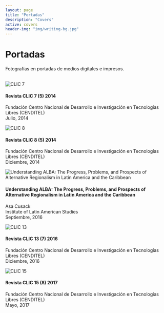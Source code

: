 ```yaml
---
layout: page
title: "Portadas"
description: "Covers"
active: covers
header-img: "img/writing-bg.jpg"
---
```


# Portadas

Fotografías en portadas de medios digitales e impresos.
<br><br>

<div class="row">
  <div class="col-xs-6 col-md-3">
    <div class="thumbnail">
      <img src="https://lh3.googleusercontent.com/9JS45msb4Wbh8pl6V5_Eg32wa-vNzP82cvy-kU0ivjRMF0iHrRahv2GYi6iVB31woDmNDo8_Aupe_x6i5Z0C0nrPqsJeoIVwegxqkLnmBrz16xQbsOD0aoshhQijf_lIZ5ItWDpks9jt7f0d0c76v4VEeepUcsOqY0h4qi3I8no9NScuF942qVkuUeyyE41NZOJ8FYMDUg99X13p41udQ5eKW7_Gb3ln548CfQvwUQSVbySnyyB8fKCunE0ku_R5SigsEL9gaZOaj6IicK-E5K6MYbeXlPvIamWjwkL9Ra0GwPJVwa-Kghu_k9aYY6n0vZ7luEnvdS7-14Vm1Ad943z8bnb7Mcdv40EulaU34gEko90aWPqL5RETKDosj0aG4vtNTdrf29M2QjhV_s2pY6Qt8xq5siJXBFJIwLqz3K8wF_iPKxxFyi9Y-Vna6tU1mkudoARYujX2zYun-bFnTTlwv37jiv5Jydz0e4CZk08A1vaXegth7rN52cJvkBVQ416nvXswbQfOmaNOL4KpblhEZ-faDPDPGr9yfQsvSVW_iyhC9dywP21MBj-gQtEV_nm2LIN_RPiK_xFZlZHxT4sj7bVl2dSi05iEXQtjMaNC6qY=w550-h711-no" alt="CLIC 7">
    </div>
    <div class="caption">
        <h4>Revista CLIC 7 (5) 2014</h4>
        <p>
        Fundación Centro Nacional de Desarrollo e Investigación en Tecnologías Libres (CENDITEL) <br>
        Julio, 2014
        </p>
    </div>
  </div>

  <div class="col-xs-6 col-md-3">
    <div class="thumbnail">
      <img src="https://lh3.googleusercontent.com/WpgK84A75SaoAqWUeWpsh5By0QEccLHnhaIou78qqIuhQsLAjAjJGtFwOIhLubw9FJw5wZOj0Rgw3Clb7X5sU7pTb4wSRbIKF4PImYnFsWAx3rS5dt4XWbA-6r7wQFhPryU391xhwo1tJWOHmHRKHPkOSfTLk9IiH5BwHhwi5m9OP1eE3L2LlMjTY0qHnCJMvmXPxENJAeGKPxIsUPhrn34ITFMqTWlws3mXd8XBcy-clgDR-65kAB8WkD8Kr44enO7PJGYei_i_vjne8xakNA0woFfW7Gyra0w9TWdIW8xWYMgL3nlnraMJJ0wlwiUCDGEJANMGS9P5Sa7l11rtyfakr_rD5N2VgcN4mQtntVCpPRpXDguMA2FAYuwC6GYdBoz0Ww_T72lVP3l8vAYEvT17jB_Q43b9_4GoM-xX2DAXP9AUer5BwYGrtqs27wdI6EDL4HaB9_efrvUHDXIZqPnYIjw9gHhjhfAW2qUmBcDOPof5I1oi3Sew1H5sR1YtKs9Ug6TWZjzI0NDK-vSkKtdG_TTzqkmgdCH7MjOq_cKdzoq2VDD4uygREDg9o9jcDeu7BNWu6vXmpq9jkZeRX8lZeFGU6LPGyzNxV157gJy5StI=w550-h711-no" alt="CLIC 8">
    </div>
    <div class="caption">
        <h4>Revista CLIC 8 (5) 2014</h4>
        <p>
        Fundación Centro Nacional de Desarrollo e Investigación en Tecnologías Libres (CENDITEL) <br>
        Diciembre, 2014
        </p>
    </div>
  </div>

  <div class="col-xs-6 col-md-3">
    <div class="thumbnail">
      <img src="https://lh3.googleusercontent.com/3dwZ9Su55ZTsZc8eTW6QR-pWS8Kg3I9q2-tpyMQh9JLmOpf0IrJvJ7nw1u3wC6eoomku7XGmFywF9sCr6hc2xOqzedqFzCvbmvoea-3zoz5q8nVUcGXIg0X70ytxmVKg4axIM7-Z1p8pl6stfSZ51TtYG5h1h7U4NafP3C5ny6RQuIW2afuUP9QrYReQg-zwG_XWYWy6rNky6lhMjJMz4KVsBi4QAUBssnrjkB3kcEJ1bbRQqLE0Pqq7wpKO0r-Vdv8xdJ0I4L2YJDuesbMrqYc6g4Q2YTqu_O8EXTG8Au9zjsjAG11VPTq4IcJIHkR7vNpJwLng8gI-MivJBBNkKdD9m5cLNsh6mI3M7m24e79Suxn4APNlOsbZiD41e9PeKvSwJET_cOlJX0Y9hZRfVrFkUjV9ShrdDwJcy1dIN1BgxTFD1ZG8emcJs6_tSkhfpoNeiBhdHCv19pf_1_9uQtrDjcFoTCEQhqi0uqkxyNGsp_h3KtTi0ux4nZCPqeIn5fFmg-6O5qTQFUDKCk6ca1ztOg4aCuU8CpTA7SAxSxzzlezHDwbb5Kf8DxHeQfmcX9Q3j1j400yc04t7tP1qu5e6w-LE83pxL2PWS0SJGRr0VQA=w234-h353-no" alt="Understanding ALBA: The Progress, Problems, and Prospects of Alternative Regionalism in Latin America and the Caribbean">
    </div>
    <div class="caption">
        <h4>Understanding ALBA: The Progress, Problems, and Prospects of Alternative Regionalism in Latin America and the Caribbean</h4>
        <p>
        Asa Cusack <br> 
        Institute of Latin American Studies <br>
        Septiembre, 2016
        </p>
    </div>
  </div>

  <div class="col-xs-6 col-md-3">
    <div class="thumbnail">
      <img src="https://lh3.googleusercontent.com/o-EiwCYFwz_eMOm_Ly_5N5pkRRcK0sG3w04HVxMe3CqKhEeqY16CdgmdlEnucssVnMCUDa5-bxenf1MC557BmibuI24UnreibDkRbLPDw0ycBtJXDLmLWAXfi2qohr0FaGFsTah2akhiiJcWuDEuOGGeFOydJ0KqFJyEqGbRkiPc2mIZixtyx7gUuWJ_HjuiwHRNiZPRQtL2XTDkHaHoSBmGnzcgUYusJSf0756xA63IPzaWMfToVMx21wv9nztMODfHmvcPiBlXrdYnA7LX4SnrCZjCDyCJr1MGfZUtqCoNsTmg4sF0KQFqbaeyx_TB4PHOFr9-c832aOW9FcDdGKlw-6J_oPBMkXJJiKlb3TFJkaDTCahbeQMhQMX5JPZ3y65rOXL7Bt-PHqTdlqHijB9puBJ3AHmuwk4bfkejBZUY0mgljbRI1ewbx1fJ9RV9g3ofq6cm1bviMk1qG8j7pkITtOWcHX-u9qhyEG0clflKzcolzO5ZQlL-HcEaK2VF3dyI6eY2aroFuTCTyyFg-vMzO2K0aEIyQyJywrNYy03oSYyZ2xxM5QIdIvC1tlh-1YR5jDMovhSINg33RgBzo1Y-Q1_G24yKL4BJJr2lgYDSVK4=w527-h711-no" alt="CLIC 13">
    </div>
    <div class="caption">
        <h4>Revista CLIC 13 (7) 2016</h4>
        <p>
        Fundación Centro Nacional de Desarrollo e Investigación en Tecnologías Libres (CENDITEL) <br>
        Diciembre, 2016
        </p>
    </div>
  </div>

</div>

<div class="row">

  <div class="col-xs-6 col-md-3">
    <div class="thumbnail">
      <img src="https://lh3.googleusercontent.com/opgf97F4FBIUHCGthBB1QL4pkDo-3FHwlEwuW5-N9dEOxO79x-r7DAtIdnu0fWWI7m5DswI_VK3qYe32nadVaSLZw-FqK_YQhiJ0CTgUUZHlH9PtYbiqoEy-vxRdpOzI5s0ZFkBOYFIxRnEJS30JsrEyH--RI2x6vLkwhsMFJ_IpkZ7_pvb76dAsGb0sud3QvZBwBZwsXsQWHPvXfyJxQzVuR1AQmNN_ic0fubKamWE9BGgWuZXAZCEb4v-ub119ymA9feNPmT538hEYibDpoP_eRw78l-LAY-Vfj_pifTY3gpqMBxA-C7E3IUEoUMezFZEDSbLJ17IyYkVpB1_Cf14TegRnv90-Bwd5pFQyzPJnDvfi3riJ0E_b7mg8Y4N2W-e1LwJeJl9UNYZ2cYTLIMPgDSewJ2yh6c0W8n6cDhGOifUzUI-E2etXNacTvmvuoWfeeLAv4HNYGwpDJ0xhb3G-vI_pF6MjnnG5WgzIpdZ3aKfOAJj3zgmRUSXVetJxv9b_JFP4PzqwdhoB21nuKrx23XwL4GbtsIyaFoOR63Jrbamhv7AJefX2ke6HV-GTc2LKQ3V2K3ljvb1JUzTswR4VTdtAYHIToMM8T42EpgQCT00=w527-h711-no" alt="CLIC 15">
    </div>
    <div class="caption">
        <h4>Revista CLIC 15 (8) 2017</h4>
        <p>
        Fundación Centro Nacional de Desarrollo e Investigación en Tecnologías Libres (CENDITEL) <br>
        Mayo, 2017
        </p>
    </div>
  </div>

</div>



